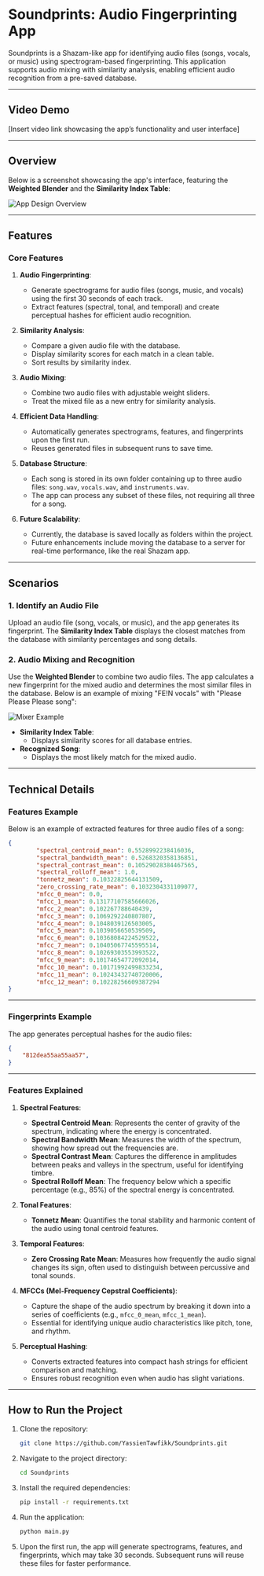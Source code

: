 # **Soundprints: Audio Fingerprinting App**

Soundprints is a Shazam-like app for identifying audio files (songs, vocals, or music) using spectrogram-based fingerprinting. This application supports audio mixing with similarity analysis, enabling efficient audio recognition from a pre-saved database.

---

## **Video Demo**

[Insert video link showcasing the app’s functionality and user interface]

---

## **Overview**

Below is a screenshot showcasing the app's interface, featuring the **Weighted Blender** and the **Similarity Index Table**:

![App Design Overview](https://github.com/user-attachments/assets/62a3dc31-24bf-4580-854d-340c81e2407d)

---

## **Features**

### **Core Features**
1. **Audio Fingerprinting**:
   - Generate spectrograms for audio files (songs, music, and vocals) using the first 30 seconds of each track.
   - Extract features (spectral, tonal, and temporal) and create perceptual hashes for efficient audio recognition.

2. **Similarity Analysis**:
   - Compare a given audio file with the database.
   - Display similarity scores for each match in a clean table.
   - Sort results by similarity index.

3. **Audio Mixing**:
   - Combine two audio files with adjustable weight sliders.
   - Treat the mixed file as a new entry for similarity analysis.

4. **Efficient Data Handling**:
   - Automatically generates spectrograms, features, and fingerprints upon the first run.
   - Reuses generated files in subsequent runs to save time.

5. **Database Structure**:
   - Each song is stored in its own folder containing up to three audio files: `song.wav`, `vocals.wav`, and `instruments.wav`. 
   - The app can process any subset of these files, not requiring all three for a song.

6. **Future Scalability**:
   - Currently, the database is saved locally as folders within the project.
   - Future enhancements include moving the database to a server for real-time performance, like the real Shazam app.

---

## **Scenarios**

### **1. Identify an Audio File**
Upload an audio file (song, vocals, or music), and the app generates its fingerprint. The **Similarity Index Table** displays the closest matches from the database with similarity percentages and song details.

### **2. Audio Mixing and Recognition**
Use the **Weighted Blender** to combine two audio files. The app calculates a new fingerprint for the mixed audio and determines the most similar files in the database. Below is an example of mixing "FE!N vocals" with "Please Please Please song":

![Mixer Example](https://github.com/user-attachments/assets/03c0c329-ff26-4ec5-bfbc-db4e7fa3f55b)

- **Similarity Index Table**:
  - Displays similarity scores for all database entries.
- **Recognized Song**:
  - Displays the most likely match for the mixed audio.

---

## **Technical Details**

### **Features Example**
Below is an example of extracted features for three audio files of a song:

```json
{
        "spectral_centroid_mean": 0.5528992238416036,
        "spectral_bandwidth_mean": 0.5268320358136851,
        "spectral_contrast_mean": 0.10529028384467565,
        "spectral_rolloff_mean": 1.0,
        "tonnetz_mean": 0.10322825644131509,
        "zero_crossing_rate_mean": 0.1032304331109077,
        "mfcc_0_mean": 0.0,
        "mfcc_1_mean": 0.13177107585666026,
        "mfcc_2_mean": 0.102267788640439,
        "mfcc_3_mean": 0.1069292240807807,
        "mfcc_4_mean": 0.1048039126503005,
        "mfcc_5_mean": 0.1039056650539509,
        "mfcc_6_mean": 0.10368084224529522,
        "mfcc_7_mean": 0.10405067745595514,
        "mfcc_8_mean": 0.10269303553993522,
        "mfcc_9_mean": 0.10174654772092014,
        "mfcc_10_mean": 0.10171992499833234,
        "mfcc_11_mean": 0.10243432740720006,
        "mfcc_12_mean": 0.10228256609387294
}
```
---
### **Fingerprints Example**
The app generates perceptual hashes for the audio files:
```json
{
    "812dea55aa55aa57",
}
```
---

### **Features Explained**

1. **Spectral Features**:
   - **Spectral Centroid Mean**: Represents the center of gravity of the spectrum, indicating where the energy is concentrated.
   - **Spectral Bandwidth Mean**: Measures the width of the spectrum, showing how spread out the frequencies are.
   - **Spectral Contrast Mean**: Captures the difference in amplitudes between peaks and valleys in the spectrum, useful for identifying timbre.
   - **Spectral Rolloff Mean**: The frequency below which a specific percentage (e.g., 85%) of the spectral energy is concentrated.

2. **Tonal Features**:
   - **Tonnetz Mean**: Quantifies the tonal stability and harmonic content of the audio using tonal centroid features.

3. **Temporal Features**:
   - **Zero Crossing Rate Mean**: Measures how frequently the audio signal changes its sign, often used to distinguish between percussive and tonal sounds.

4. **MFCCs (Mel-Frequency Cepstral Coefficients)**:
   - Capture the shape of the audio spectrum by breaking it down into a series of coefficients (e.g., `mfcc_0_mean`, `mfcc_1_mean`).
   - Essential for identifying unique audio characteristics like pitch, tone, and rhythm.

5. **Perceptual Hashing**:
   - Converts extracted features into compact hash strings for efficient comparison and matching.
   - Ensures robust recognition even when audio has slight variations.

---

## **How to Run the Project**

1. Clone the repository:
   ```bash
   git clone https://github.com/YassienTawfikk/Soundprints.git
   ```
2. Navigate to the project directory:
   ```bash
   cd Soundprints
   ```
3. Install the required dependencies:
   ```bash
   pip install -r requirements.txt
   ```
4. Run the application:
   ```bash
   python main.py
   ```
5. Upon the first run, the app will generate spectrograms, features, and fingerprints, which may take 30 seconds. Subsequent runs will reuse these files for faster performance.
